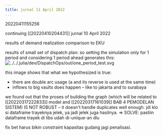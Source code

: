 ```yaml
---
title: jurnal 11 April 2022
...
```

20220411155256

continuing [[20220410204431]] jurnal 10 April 2022

results of demand realization comparison to EKU

results of small set of dispatch plan:
so setting the simulation only for 1 period and considering 1 period ahead generates this:
![../../.julia/dev/DispatchOps/out/one_period_test.svg](../../.julia/dev/DispatchOps/out/one_period_test.svg) 

this image shows that what we hypothesized is true:
- there are double arc usage (a and its reverse is used at the same time)
- inflows to big vaults does happen – like to jakarta and to surabaya

we found out that the proses of building the graph (which will be related to [[20220317222833]] model and [[20220317161039]] BAB 4 PEMODELAN SISTEM) IS NOT ROBUST – it doesn't handle duplicates well enough. jdi klo si dataframe trayeknya jelek, ya jadi jelek juga hasilnya. => SOLVE: pastiin dataframe trayek di libs udah di-unique-an dlu

fix bet harus bikin constraint kapasitas gudang jagi penalisasi.

